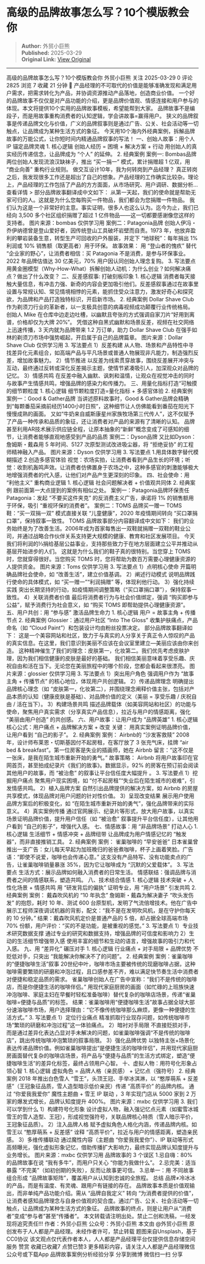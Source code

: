 # 高级的品牌故事怎么写？10个模版教会你

> **Author:** 外贸小巨熊  
> **Published:** 2025-03-29  
> **Original Link:** [View Original](https://www.woshipm.com/marketing/6198730.html)

---

高级的品牌故事怎么写？10个模版教会你 外贸小巨熊 关注 2025-03-29 0 评论 2825 浏览 7 收藏 21 分钟 🔗 产品经理的不可取代的价值是能够准确发现和满足用户需求，把需求转化为产品，并协调资源推动产品落地，创造商业价值。 一个好的品牌故事不仅仅是对产品功能的介绍，更是品牌价值观、情感连接和用户参与的体现。本文将提供10个实用的品牌故事模板，希望能帮到大家。 品牌故事不是编段子，而是用故事重构消费者的认知逻辑，学会讲故事=赢得用户。 狭义的品牌叙事是传递品牌文化与价值，广义的品牌叙事则是通过广告、公关、社会活动等一切触点，让品牌成为某种生活方式的象征。 今天用10个海内外经典案例，拆解品牌故事的万能公式，让你短时间内精通品牌叙事的写法！ 一、创始人故事：用个人 IP 锚定品牌灵魂 1. 核心逻辑 创始人经历 = 困境 + 解决方案 + 行动 用创始人的真实经历传递信念，让品牌成为 “个人” 的延伸。 2. 经典案例 案例一: Bombas品牌 两位创始人发现流浪汉缺袜子，推出 “买一捐一” 模式，累计捐赠超 1 亿双，用 “商业向善” 重构行业规则。 做交互设计10年，我为何转岗到产品经理？ 真正转岗之后，我发现很多工作还是超出了自己的想象。产品经理的工作确实比较杂。理论上，产品经理的工作包括了产品的方方面面，从市场研究、用户调研、数据分析... 查看详情 > 部分品牌故事翻译成中文如下： 从第一天起，我们的使命就是帮助无家可归的人。这就是为什么您每购买一件物品，我们都会为您捐赠一件物品。 我们认为这是一个非常好的主意。事实证明，很多人也这么认为。迄今为止，我们已经向 3,500 多个社区组织捐赠了超过 1 亿件物品——这一切都要感谢像您这样的支持者。 图片来源：bombas 仅供学习用 案例二：Patagonia品牌 创始人伊冯・乔伊纳德曾是登山爱好者，因传统登山工具破坏岩壁而自责。1973 年，他放弃盈利的攀岩装备生意，转型生产可回收的户外服装，并定下 “地球税”：每年捐出 1% 利润或 10% 销售额（取更高者）用于环保。 故事效果： 用 “登山者的愧疚” 替代 “企业家的野心”，让消费者相信：买 Patagonia 不是消费，是参与环保事业。2022 年品牌估值达 30 亿美元，70% 用户因认同创始人理念复购。 3. 写法要点 用黄金圈模型（Why-How-What）拆解创始人动机：为什么创业？如何解决痛点？做出了什么改变？ 二、反差感叙事: 打破刻板印象 1. 核心逻辑 消费者每天接触大量信息，有冲击力强、新奇的内容会更加吸引他们。反差感叙事通过在故事里设置与常规认知、常见情境相悖的元素，能抓住受众注意力，激发好奇心和探究欲，为品牌和产品打造独特标识，开启新市场。 2. 经典案例 Dollar Shave Club 作为剃须刀行业的革新者，以一支极具创意的病毒视频成功颠覆行业传统格局。 创始人 Mike 在仓库中边走边吐槽，以幽默且夸张的方式强调自家刀片“好用到离谱，价格却仅为大牌 20%”。 凭借这种自黑式幽默和场景反差，视频在社交网络上迅速传播，3 天内就为品牌带来 1.2 万订单，助力 Dollar Shave Club 在强手如林的剃须刀市场中强势崛起，开启属于自己的品牌篇章。 图片来源：Dollar Shave Club 仅供学习用 3. 写法要点 1）反差构建 从人物、场景和产品特性中寻找差异化元素组合，如高端产品与平凡场景或普通人物展现非凡能力，制造强烈反差，增加故事魅力。 2）情节推进 以反差为线索贯穿故事，围绕反差展开冲突与互动，最终通过反转或深化反差揭示主题，使情节紧凑吸引人，加深观众对品牌的记忆。 3）情感共鸣 在反差中融入幽默、讽刺和温情，让观众在视觉冲击的同时与故事产生情感共鸣，增强品牌的感染力和传播力。 三、用量化指标打造“可触摸的细节颗粒度 1. 核心逻辑 细节颗粒度打造=量化指标 + 多感官体验 2. 经典案例 案例一：Good & Gather品牌 当讲述原料故事时，Good & Gather品牌会精确到“每颗番茄采摘前经历1400小时日照”，这种细节让人仿佛能看到番茄在阳光下慢慢成熟的画面。 又如“牛奶来自威斯康星州家族牧场第三代传人”，这不仅赋予了产品一种传承和品质的象征，还让消费者对产品的来源有了清晰的认知。 品牌甚至利用AR技术展示供应链全程，让原本抽象的“新鲜”概念变成了可感知的细节，让消费者能够直观地感受到产品的品质 案例二：Dyson品牌 又比如Dyson：詹姆斯・戴森用 5 年时间、5127 次原型测试改进吸尘器，将 “拒绝妥协” 的工程师精神融入产品。 图片来源：Dyson 仅供学习用 3. 写法要点 1.用具体数字替代模糊描述 2.创造多感官体验 视觉：农场实拍，让消费者看到产品生长的环境；听觉：收割机轰鸣声效。让消费者仿佛置身于农场之中，这种多感官的刺激能够极大地增强消费者的代入感，让他们对产品产生更深刻的印象。 四、社会使命：用 “利他主义” 重构商业逻辑 1. 核心逻辑 社会问题解决者 + 价值观共同体 2. 经典案例 跟前面第一大点提到的案例有相似之处。 案例一：Patagonia品牌环保责任 Patagonia：发起 “不要买这件夹克” 的反消费主义广告，承诺将 1% 的销售额用于环保，吸引 “重视环保的消费者”。 案例二：TOMS 品牌买一赠一 TOMS 鞋：“买一双捐一双” 模式直接关联 “儿童健康”，2020 年疫情期间转向 “买口罩捐口罩”，保持叙事一致性。 TOMS 品牌故事部分内容翻译成中文如下： 我们的业务始终是为了改善生活。2006年成为首家每售出一双鞋就捐赠一双鞋的鞋业公司，并通过战略合作伙伴关系支持更大规模的健康、教育和社区发展项目。 今天我们将利润的⅓捐给基层公益事业，支持那些致力于在地方层面建立公平并推动从基层开始进步的人们。 这就是为什么我们的鞋子真的很特别。当您穿上 TOMS 时，您就穿得很好。当您购买 TOMS 时，您将帮助为数百万需要心理健康资源的人提供资金。 图片来源：Toms 仅供学习用 3. 写法要点 1）点明核心使命 开篇明确品牌社会使命，如 “改善生活”，建立价值基调。 2）阐述行动模式 说明品牌践行使命的具体模式，如 “买一赠一”“利润捐赠” 等，体现利他行动。 3）强化持续实践 突出长期坚持的行动，如疫情期间调整策略（“买口罩捐口罩”），保持叙事一致性。 4）关联消费者价值 最后将消费者行为与社会价值绑定，强调 “购买即参与公益”，赋予消费行为社会意义，如 “购买 TOMS 即帮助提供心理健康资源”。 五、用户共创：用 “参与感” 激活品牌生命力 1. 核心逻辑 用户 = 故事主角 + 传播节点 2. 经典案例 Glossier：通过用户社区 “Into The Gloss” 收集护肤痛点，产品命名（如 “Cloud Paint”）和包装设计均由粉丝投票决定。 部分品牌故事翻译如下： 这是一个美容网站和社区，致力于与真实的人分享关于真正令人惊叹的产品的真实信息。在这里，我们意识到美丽不应该在会议室里建立—美丽应该由你来创造。 这种精神催生了我们的理念：皮肤第一，化妆第二。我们优先考虑皮肤护理，因为我们相信健康的皮肤是最好的基础。 我们相信美丽意味着享受乐趣、庆祝自由和活在当下。无论您在美丽旅程中的哪个阶段，您都会看起来很漂亮。 图片来源：glossier 仅供学习用 3. 写法要点 1）突出用户角色 强调用户作为 “故事主角 + 传播节点” 的核心地位，体现用户共创逻辑。 2）传递品牌理念 明确提出品牌核心理念（如 “皮肤第一，化妆第二），并围绕理念阐释价值主张，包括对产品本质的认知（健康皮肤是基础）、对品牌价值的定义（美丽 = 享受乐趣 / 庆祝自由 / 活在当下）。 3）构建场景共鸣 描述品牌载体（如美容网站和社区）的功能与使命，聚焦用户真实需求（分享真实产品信息），拉近与用户的情感距离，强化 “美丽由用户创造” 的共创感。 六、用户故事：让用户成为 “品牌英雄” 1. 核心逻辑 核心公式：用户痛点 + 品牌解决方案 + 改变 关键： 用真实案例证明品牌价值，让用户看到 “自己的影子”。 2. 经典案例 案例： Airbnb的 “沙发客救赎” 2008 年，设计师布莱恩・切斯基因付不起房租，在客厅放了 3 张充气床，挂牌 “air bed & breakfast”。第一位房客是失业的插画师，她在 Airbnb 留言：“这不仅是一张床，是我在陌生城市重新开始的勇气。” 故事策略： Airbnb 将用户故事印在官网首页，甚至拍成纪录片《我们的故事》。数据显示，92% 的房客在预订前会阅读其他用户的故事，而 “被治愈” 的叙事让平台信任度大幅提升 。 3. 写法要点 1）挖掘用户痛点 聚焦用户现实困境，如 “付不起房租”“失业后在陌生城市的艰难”，引发情感共鸣。 2）植入品牌方案 自然引出品牌提供的解决方案，如 Airbnb 的房屋共享模式，体现品牌对用户问题的针对性价值。 3）呈现改变结果 展示用户使用品牌方案后的积极变化，如 “在陌生城市重新开始的勇气”，强化品牌带来的实际意义。 4）真实案例传播 通过官网展示、纪录片等形式，放大用户故事，以真实场景证明品牌价值，提升用户信任（如 “被治愈” 叙事提升平台信任度），让其他用户看到 “自己的影子”，增强代入感。 七、情感故事：用 “非品牌场景” 打动人心 1. 核心逻辑 生活细节 + 情感冲突 + 品牌纽带 让品牌成为用户情感记忆的 “触发器”，而非直接推销工具。 2. 经典案例 案例： 雀巢咖啡的 “早安爸爸” 日本雀巢曾推出一支广告：女儿每天早起为加班晚归的爸爸煮咖啡，杯子上画着笑脸。广告语：“即使不说爱，咖啡也会传递心意。” 这支没有产品特写、没有功能卖点的广告，让雀巢咖啡销量暴涨 35%，因为它让咖啡成为 “沉默的父爱载体”。 3. 写法要点 生活方式：展示品牌如何融入消费者的日常生活。 情感联结：强调品牌与消费者之间的情感联系，塑造共鸣。 八、技术结合情感 1. 核心逻辑 技术突破 + 人性化场景 + 情感共鸣 用 “研发背后的偏执” 证明专业，用 “用户场景” 引发共鸣 2. 经典案例 案例： 戴森吹风机的 “10 年执念” 詹姆斯・戴森为解决妻子 “吹头发伤发” 的抱怨，耗时 10 年、测试 600 台原型机，发明了气流倍增技术。他在广告中展示工程师深夜调试机器的背影，配文：“我不是在发明吹风机，是在守护你每天的 10 分钟。” 结果：戴森吹风机定价是普通产品的 5 倍，却占据全球高端市场 70% 份额，用户评价：“买的不是功能，是被重视的感觉。” 3. 写法要点 1）专业技术研究数据支撑 通过专业的研究和数据支持，增强品牌的可信度和影响力 2）生动的生活细节增强带入感 使用丰富的细节和生动的语言，增强故事的吸引力和代入感。 九、用 “差异化” 碾压对手 1. 核心逻辑 行业痛点 + 对手局限 + 品牌优势 不贬低对手，只突出 “我能解决你解决不了的问题”。 2. 经典案例 案例：雀巢咖啡的“便捷咖啡生活”叙事 20世纪中叶，咖啡市场主要被传统的现磨咖啡占据，这种咖啡需要繁琐的研磨和冲泡过程，且口感参差不齐，难以满足快节奏生活中消费者对便捷和稳定品质的需求。 雀巢咖啡创始人在广告中宣称：“我们不是传统的咖啡店，而是你便捷生活的咖啡伴侣。” 用现代家庭厨房的画面（如忙碌的上班族快速冲泡咖啡、家庭主妇在早餐时轻松准备咖啡）替代复杂的咖啡店场景，传递“雀巢咖啡=便捷与品质”的标签。 结果：雀巢咖啡用“便捷咖啡生活”故事占据全球大部分速溶咖啡市场，用户选择理由：“它不像传统咖啡那么麻烦，更像一种便捷的生活方式。” 3. 写法要点 1）定位行业痛点 精准抓取行业现存问题，如传统咖啡市场“繁琐的研磨和冲泡过程”这一体验痛点。 2）暗衬对手局限 不直接贬损对手，而是通过差异化表达凸显对手未解决的问题，如雀巢咖啡强调“不是传统的咖啡店”，跳出传统咖啡冲泡繁琐的叙事局限。 3）强化品牌优势 以独特主张+场景化表达传递品牌价值。例如雀巢咖啡提出“是便捷生活的咖啡伴侣”，并用现代家庭厨房画面替代复杂的咖啡店场景，将产品与“便捷与品质”的生活方式绑定，塑造“便捷咖啡生活”的差异化标签，最终占领用户心智。 十、虚拟人物：用符号化形象占领心智 1. 核心逻辑 虚拟角色 = 品牌人格（亲民感） + 记忆点（强符号） 2. 经典案例 2018 年推出白色雪人 “雪王”，头顶王冠、手举冰淇淋，以 “憨厚萌系 + 反差感”（王冠象征品质，雪人造型暗示低价亲民）传递 “高质平价” 的品牌内核。 通过 “你爱我我爱你” 魔性主题曲 + 雪王 IP 联动 ，3 年实现门店从 5000 家到 2 万家的爆发式增长，品牌认知度提升 400%。 图片来源：mxbc 仅供学习用 3. 我们可以学到什么 1）构建符号化形象 设计虚拟人物，融入强记忆点元素（如蜜雪冰城雪王的雪人造型、王冠），形成视觉强符号，关联品牌核心特质（雪人暗示平价，王冠象征品质）。 2）注入品牌人格 赋予虚拟角色人格化内涵，传递品牌内核。如雪王以 “憨厚萌系 + 反差感” 诠释 “高质平价”，拉近与用户的情感距离，塑造亲民感。 3）多维传播联动 通过魔性内容（主题曲 “你爱我我爱你”）、IP 联动等形式高频曝光，强化虚拟形象记忆，借助传播扩大影响力，最终实现品牌认知度提升与业务增长。 图片来源：mxbc 仅供学习用 品牌故事的 3 个误区 1.忌自嗨：80% 的品牌故事在说 “我有多牛”，而用户只关心 “你能为我做什么”。 2.忌完美：适当暴露 “不完美”（如初创期的失败），反而让故事更可信。 3.忌单一：用 不同故事组合形成 “品牌故事矩阵”，覆盖用户从认知到忠诚的全旅程。 总结 品牌≠冷冰冰的产品，而是有温度、有灵魂、跟用户有链接的存在。 品牌故事本质是价值观输出，而非单纯产品功能介绍。需从 “品牌自我定义” 转向 “为消费者提供的价值”，让消费者感知品牌理念与自身价值观的契合度。通过广告、公关、社会活动等一切触点，让品牌成为某种生活方式的象征。 品牌故事的终点，则是让用户从“消费者”变成“参与者”甚至“传播者”。 本文转载请注明出处。禁止二创和洗稿，一经发现将追究责任!!! 作者：外贸小巨熊 公众号：外贸小巨熊 本文由 @外贸小巨熊 原创发布于人人都是产品经理。未经作者许可，禁止转载 题图来自Unsplash，基于CC0协议 该文观点仅代表作者本人，人人都是产品经理平台仅提供信息存储空间服务 赞赏 收藏已收藏7 点赞已赞3 更多精彩内容，请关注人人都是产品经理微信公众号或下载App 品牌故事案例分析经验分享 分享到微博 微信扫一扫 分享